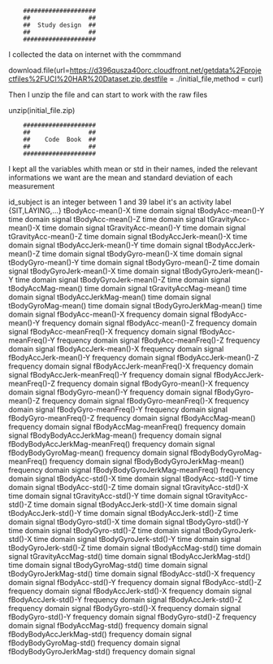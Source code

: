         ####################
        ##                ##
        ##  Study design  ##
        ##                ##
        ####################

I collected the data on internet with the commmand

download.file(url=https://d396qusza40orc.cloudfront.net/getdata%2Fprojectfiles%2FUCI%20HAR%20Dataset.zip,destfile = ./initial_file,method = curl)



Then I unzip the file and can start to work with the raw files

unzip(initial_file.zip)




        ####################
        ##                ##
        ##    Code  Book  ##
        ##                ##
        ####################

I kept all the variables whith mean or std in their names, inded the relevant informations we want are the mean and standard deviation of each measurement 

 id_subject     is an integer between 1 and 39
label           it's an activity label {SIT,LAYING,...}
tBodyAcc-mean()-X       time domain signal
 tBodyAcc-mean()-Y       time domain signal
 tBodyAcc-mean()-Z       time domain signal
 tGravityAcc-mean()-X       time domain signal
 tGravityAcc-mean()-Y       time domain signal
 tGravityAcc-mean()-Z       time domain signal
 tBodyAccJerk-mean()-X       time domain signal
 tBodyAccJerk-mean()-Y       time domain signal
 tBodyAccJerk-mean()-Z       time domain signal
 tBodyGyro-mean()-X       time domain signal
 tBodyGyro-mean()-Y       time domain signal
 tBodyGyro-mean()-Z       time domain signal
 tBodyGyroJerk-mean()-X       time domain signal
 tBodyGyroJerk-mean()-Y       time domain signal
 tBodyGyroJerk-mean()-Z       time domain signal
 tBodyAccMag-mean()       time domain signal
 tGravityAccMag-mean()       time domain signal
 tBodyAccJerkMag-mean()       time domain signal
 tBodyGyroMag-mean()       time domain signal
 tBodyGyroJerkMag-mean()       time domain signal
 fBodyAcc-mean()-X       frequency domain signal
 fBodyAcc-mean()-Y       frequency domain signal
 fBodyAcc-mean()-Z       frequency domain signal
 fBodyAcc-meanFreq()-X       frequency domain signal
 fBodyAcc-meanFreq()-Y       frequency domain signal
 fBodyAcc-meanFreq()-Z       frequency domain signal
 fBodyAccJerk-mean()-X       frequency domain signal
 fBodyAccJerk-mean()-Y       frequency domain signal
 fBodyAccJerk-mean()-Z       frequency domain signal
 fBodyAccJerk-meanFreq()-X       frequency domain signal
 fBodyAccJerk-meanFreq()-Y       frequency domain signal
 fBodyAccJerk-meanFreq()-Z       frequency domain signal
 fBodyGyro-mean()-X       frequency domain signal
 fBodyGyro-mean()-Y       frequency domain signal
 fBodyGyro-mean()-Z       frequency domain signal
 fBodyGyro-meanFreq()-X       frequency domain signal
 fBodyGyro-meanFreq()-Y       frequency domain signal
 fBodyGyro-meanFreq()-Z       frequency domain signal
 fBodyAccMag-mean()       frequency domain signal
 fBodyAccMag-meanFreq()       frequency domain signal
 fBodyBodyAccJerkMag-mean()       frequency domain signal
 fBodyBodyAccJerkMag-meanFreq()       frequency domain signal
 fBodyBodyGyroMag-mean()       frequency domain signal
 fBodyBodyGyroMag-meanFreq()       frequency domain signal
 fBodyBodyGyroJerkMag-mean()       frequency domain signal
 fBodyBodyGyroJerkMag-meanFreq()       frequency domain signal
 tBodyAcc-std()-X       time domain signal
 tBodyAcc-std()-Y       time domain signal
 tBodyAcc-std()-Z       time domain signal
 tGravityAcc-std()-X       time domain signal
 tGravityAcc-std()-Y       time domain signal
 tGravityAcc-std()-Z       time domain signal
 tBodyAccJerk-std()-X       time domain signal
 tBodyAccJerk-std()-Y       time domain signal
 tBodyAccJerk-std()-Z       time domain signal
 tBodyGyro-std()-X       time domain signal
 tBodyGyro-std()-Y       time domain signal
 tBodyGyro-std()-Z       time domain signal
 tBodyGyroJerk-std()-X       time domain signal
 tBodyGyroJerk-std()-Y       time domain signal
 tBodyGyroJerk-std()-Z       time domain signal
 tBodyAccMag-std()       time domain signal
 tGravityAccMag-std()       time domain signal
 tBodyAccJerkMag-std()       time domain signal
 tBodyGyroMag-std()       time domain signal
 tBodyGyroJerkMag-std()       time domain signal
 fBodyAcc-std()-X       frequency domain signal
 fBodyAcc-std()-Y       frequency domain signal
 fBodyAcc-std()-Z       frequency domain signal
 fBodyAccJerk-std()-X       frequency domain signal
 fBodyAccJerk-std()-Y       frequency domain signal
 fBodyAccJerk-std()-Z       frequency domain signal
 fBodyGyro-std()-X       frequency domain signal
 fBodyGyro-std()-Y       frequency domain signal
 fBodyGyro-std()-Z       frequency domain signal
 fBodyAccMag-std()       frequency domain signal
 fBodyBodyAccJerkMag-std()       frequency domain signal
 fBodyBodyGyroMag-std()       frequency domain signal
 fBodyBodyGyroJerkMag-std()       frequency domain signal


